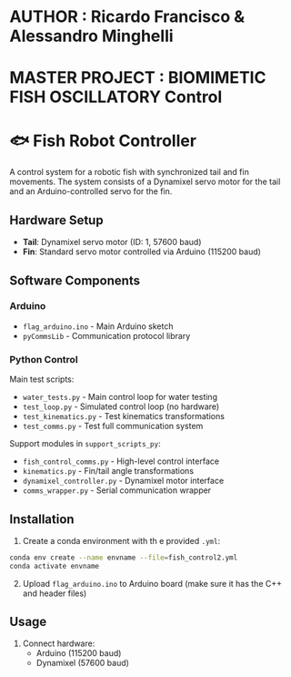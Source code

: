 # AUTHOR : Ricardo Francisco & Alessandro Minghelli
# MASTER PROJECT : BIOMIMETIC FISH OSCILLATORY Control

# 🐟 Fish Robot Controller

A control system for a robotic fish with synchronized tail and fin movements. The system consists of a Dynamixel servo motor for the tail and an Arduino-controlled servo for the fin.

## Hardware Setup

- **Tail**: Dynamixel servo motor (ID: 1, 57600 baud)
- **Fin**: Standard servo motor controlled via Arduino (115200 baud)

## Software Components

### Arduino
- `flag_arduino.ino` - Main Arduino sketch
- `pyCommsLib` - Communication protocol library

### Python Control
Main test scripts:
- `water_tests.py` - Main control loop for water testing
- `test_loop.py` - Simulated control loop (no hardware)
- `test_kinematics.py` - Test kinematics transformations
- `test_comms.py` - Test full communication system

Support modules in `support_scripts_py`:
- `fish_control_comms.py` - High-level control interface  
- `kinematics.py` - Fin/tail angle transformations
- `dynamixel_controller.py` - Dynamixel motor interface
- `comms_wrapper.py` - Serial communication wrapper


## Installation

1. Create a conda environment with th e provided `.yml`:
```sh
conda env create --name envname --file=fish_control2.yml
conda activate envname
```

2. Upload `flag_arduino.ino` to Arduino board (make sure it has the C++ and header files)

## Usage

1. Connect hardware:
   - Arduino (115200 baud)
   - Dynamixel (57600 baud)

